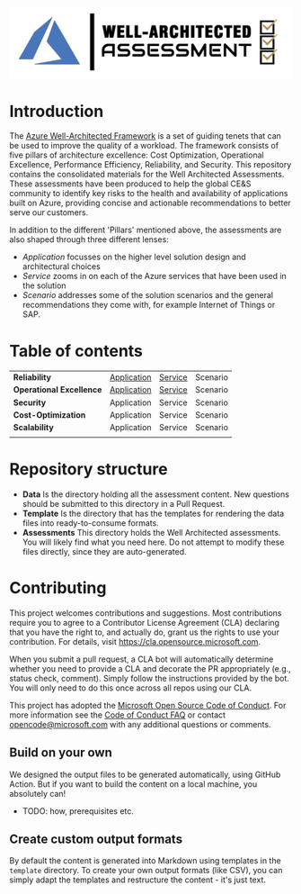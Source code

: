 
[![Well-Architected Assessment](./media/well-architected.png "Well-Architected Assessment")](#)
# Introduction

The [Azure Well-Architected Framework](https://docs.microsoft.com/en-us/azure/architecture/framework/) is a set of guiding tenets that can be used to improve the quality of a workload. The framework consists of five pillars of architecture excellence: Cost Optimization, Operational Excellence, Performance Efficiency, Reliability, and Security.
This repository contains the consolidated materials for the Well Architected Assessments. These assessments have been produced to help the global CE&S community to identify key risks to the health and availability of applications built on Azure, providing concise and actionable recommendations to better serve our customers.

In addition to the different 'Pillars' mentioned above, the assessments are also shaped through three different lenses:
 * _Application_ focusses on the higher level solution design and architectural choices
 * _Service_ zooms in on each of the Azure services that have been used in the solution
 * _Scenario_ addresses some of the solution scenarios and the general recommendations they come with, for example Internet of Things or SAP. 

# Table of contents

|||||
| --- | --- | --- | --- |
| **Reliability** | [Application](./Assessments/reliability/applicationlens.md) | [Service](Assessments/reliability/servicelens.md) | Scenario |
| **Operational Excellence** | [Application](./Assessments/opex/applicationlens.md) | [Service](./Assessments/opex/servicelens.md) | Scenario |
| **Security** | Application | Service | Scenario |
| **Cost-Optimization** | Application | Service | Scenario |
| **Scalability** | Application | Service | Scenario |
|||||

# Repository structure

* **Data**
Is the directory holding all the assessment content. New questions should be submitted to this directory in a Pull Request. 
* **Template** 
Is the directory that has the templates for rendering the data files into ready-to-consume formats.
* **Assessments**
This directory holds the Well Architected assessments. You will likely find what you need here. Do not attempt to modify these files directly, since they are auto-generated.

# Contributing

This project welcomes contributions and suggestions.  Most contributions require you to agree to a
Contributor License Agreement (CLA) declaring that you have the right to, and actually do, grant us
the rights to use your contribution. For details, visit https://cla.opensource.microsoft.com.

When you submit a pull request, a CLA bot will automatically determine whether you need to provide
a CLA and decorate the PR appropriately (e.g., status check, comment). Simply follow the instructions
provided by the bot. You will only need to do this once across all repos using our CLA.

This project has adopted the [Microsoft Open Source Code of Conduct](https://opensource.microsoft.com/codeofconduct/).
For more information see the [Code of Conduct FAQ](https://opensource.microsoft.com/codeofconduct/faq/) or
contact [opencode@microsoft.com](mailto:opencode@microsoft.com) with any additional questions or comments.

## Build on your own

We designed the output files to be generated automatically, using GitHub Action. But if you want to build the content on a local machine, you absolutely can!

* TODO: how, prerequisites etc.

## Create custom output formats

By default the content is generated into Markdown using templates in the `template` directory. To create your own output formats (like CSV), you can simply adapt the templates and restructure the content - it's just text.

